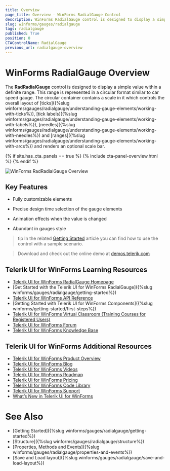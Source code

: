 ```yaml
---
title: Overview
page_title: Overview - WinForms RadialGauge Control
description: WinForms RadialGauge control is designed to display a simple value within a definite range. 
slug: winforms/gauges/radialgauge
tags: radialgauge
published: True
position: 0
CTAControlName: RadialGauge
previous_url: radialgauge-overview
---
```


# WinForms RadialGauge Overview

The __RadRadialGauge__ control is designed to display a simple value within a definite range. This range is represented in a circular format similar to car speed gauge. The circular container contains a scale in it which controls the overall layout of [ticks]({%slug winforms/gauges/radialgauge/understanding-gauge-elements/working-with-ticks%}), [tick labels]({%slug winforms/gauges/radialgauge/understanding-gauge-elements/working-with-labels%}), [needles]({%slug winforms/gauges/radialgauge/understanding-gauge-elements/working-with-needles%}) and [ranges]({%slug winforms/gauges/radialgauge/understanding-gauge-elements/working-with-arcs%}) and renders an optional scale bar.

{% if site.has_cta_panels == true %}
{% include cta-panel-overview.html %}
{% endif %}

![WinForms RadRadialGauge Overview](images/radialgauge-overview001.gif)

## Key Features

* Fully customizable elements

* Precise design time selection of the gauge elements

* Animation effects when the value is changed

* Abundant in gauges style

>tip In the related [Getting Started](https://docs.telerik.com/devtools/winforms/controls/gauges/radialgauge/getting-started) article you can find how to use the control with a sample scenario.

> Download and check out the online demo at [demos.telerik.com](https://telerik-winforms-demos.s3.amazonaws.com/TelerikWinFormsExamplesLauncher.exe)


## Telerik UI for WinForms Learning Resources
* [Telerik UI for WinForms RadialGauge Homepage](https://www.telerik.com/products/winforms/radialgauge.aspx)
* [Get Started with the Telerik UI for WinForms RadialGauge]({%slug winforms/gauges/radialgauge/getting-started%})
* [Telerik UI for WinForms API Reference](https://docs.telerik.com/devtools/winforms/api/)
* [Getting Started with Telerik UI for WinForms Components]({%slug winforms/getting-started/first-steps%})
* [Telerik UI for WinForms Virtual Classroom (Training Courses for Registered Users)](https://learn.telerik.com/learn/course/external/view/elearning/17/TelerikUIforWinForms) 
* [Telerik UI for WinForms Forum](https://www.telerik.com/forums/winforms)
* [Telerik UI for WinForms Knowledge Base](https://docs.telerik.com/devtools/winforms/knowledge-base)


## Telerik UI for WinForms Additional Resources
* [Telerik UI for WinForms Product Overview](https://www.telerik.com/products/winforms.aspx)
* [Telerik UI for WinForms Blog](https://www.telerik.com/blogs/desktop-winforms)
* [Telerik UI for WinForms Videos](https://www.telerik.com/videos/product/winforms)
* [Telerik UI for WinForms Roadmap](https://www.telerik.com/support/whats-new/winforms/roadmap)
* [Telerik UI for WinForms Pricing](https://www.telerik.com/purchase/individual/winforms.aspx)
* [Telerik UI for WinForms Code Library](https://www.telerik.com/support/code-library/winforms)
* [Telerik UI for WinForms Support](https://www.telerik.com/support/winforms)
* [What’s New in Telerik UI for WinForms](https://www.telerik.com/support/whats-new/winforms)

# See Also

* [Getting Started]({%slug winforms/gauges/radialgauge/getting-started%})
* [Structure]({%slug winforms/gauges/radialgauge/structure%})
* [Properties, Methods and Events]({%slug winforms/gauges/radialgauge/properties-and-events%})
* [Save and Load layout]({%slug winforms/gauges/radialgauge/save-and-load-layout%})
